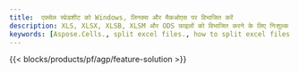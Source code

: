 ```yaml
---
title:  एक्सेल स्प्रेडशीट को Windows, लिनक्स और मैकओएस पर विभाजित करें
description: XLS, XLSX, XLSB, XLSM और ODS फ़ाइलों को विभाजित करने के लिए निःशुल्क ऐप और एपीआई
keywords: [Aspose.Cells., split excel files., how to split excel files into multiple files., excel splitter., split Cell., Cell splitter]
---
```

{{< blocks/products/pf/agp/feature-solution >}} 
